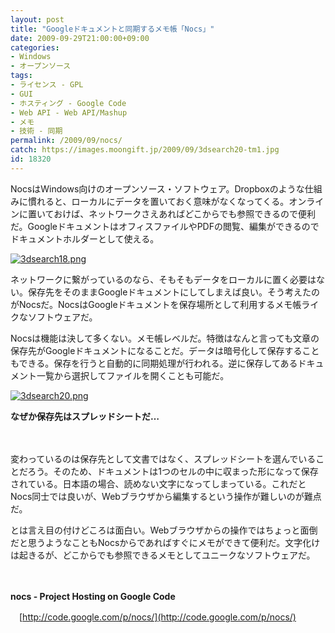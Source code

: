 ```yaml
---
layout: post
title: "Googleドキュメントと同期するメモ帳「Nocs」"
date: 2009-09-29T21:00:00+09:00
categories:
- Windows
- オープンソース
tags: 
- ライセンス - GPL
- GUI
- ホスティング - Google Code
- Web API - Web API/Mashup
- メモ
- 技術 - 同期
permalink: /2009/09/nocs/
catch: https://images.moongift.jp/2009/09/3dsearch20-tm1.jpg
id: 18320
---
```

NocsはWindows向けのオープンソース・ソフトウェア。Dropboxのような仕組みに慣れると、ローカルにデータを置いておく意味がなくなってくる。オンラインに置いておけば、ネットワークさえあればどこからでも参照できるので便利だ。GoogleドキュメントはオフィスファイルやPDFの閲覧、編集ができるのでドキュメントホルダーとして使える。

  

[![3dsearch18.png](https://images.moongift.jp/2009/09/3dsearch18-tm2.jpg)](https://images.moongift.jp/2009/09/3dsearch182.png)

  

ネットワークに繋がっているのなら、そもそもデータをローカルに置く必要はない。保存先をそのままGoogleドキュメントにしてしまえば良い。そう考えたのがNocsだ。NocsはGoogleドキュメントを保存場所として利用するメモ帳ライクなソフトウェアだ。

  
  
<!--more-->

Nocsは機能は決して多くない。メモ帳レベルだ。特徴はなんと言っても文章の保存先がGoogleドキュメントになることだ。データは暗号化して保存することもできる。保存を行うと自動的に同期処理が行われる。逆に保存してあるドキュメント一覧から選択してファイルを開くことも可能だ。

  

[![3dsearch20.png](https://images.moongift.jp/2009/09/3dsearch20-tm1.jpg)](https://images.moongift.jp/2009/09/3dsearch201.png)  
  
**なぜか保存先はスプレッドシートだ…**

  

　

  

変わっているのは保存先として文書ではなく、スプレッドシートを選んでいることだろう。そのため、ドキュメントは1つのセルの中に収まった形になって保存されている。日本語の場合、読めない文字になってしまっている。これだとNocs同士では良いが、Webブラウザから編集するという操作が難しいのが難点だ。

  

とは言え目の付けどころは面白い。Webブラウザからの操作ではちょっと面倒だと思うようなこともNocsからであればすぐにメモができて便利だ。文字化けは起きるが、どこからでも参照できるメモとしてユニークなソフトウェアだ。

  

　

  

**nocs - Project Hosting on Google Code**  
  
　[http://code.google.com/p/nocs/](http://code.google.com/p/nocs/)

  
